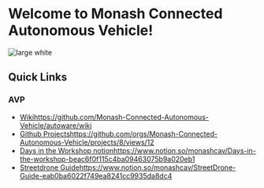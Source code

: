 # Welcome to Monash Connected Autonomous Vehicle!

![large white](https://github.com/Monash-Connected-Autonomous-Vehicle/.github/assets/45161987/8d7f45dd-7fe0-46b0-8eac-abf5e871319a)


## Quick Links

### AVP
- [Wiki](https://github.com/Monash-Connected-Autonomous-Vehicle/autoware/wiki)https://github.com/Monash-Connected-Autonomous-Vehicle/autoware/wiki
- [Github Projects](https://github.com/orgs/Monash-Connected-Autonomous-Vehicle/projects/8/views/12)https://github.com/orgs/Monash-Connected-Autonomous-Vehicle/projects/8/views/12
- [Days in the Workshop notion](https://www.notion.so/monashcav/Days-in-the-workshop-beac6f0f115c4ba09463075b9a020eb1)https://www.notion.so/monashcav/Days-in-the-workshop-beac6f0f115c4ba09463075b9a020eb1
- [Streetdrone Guide](https://www.notion.so/monashcav/StreetDrone-Guide-eab0ba6022f749ea8241cc9935da8dc4)https://www.notion.so/monashcav/StreetDrone-Guide-eab0ba6022f749ea8241cc9935da8dc4
